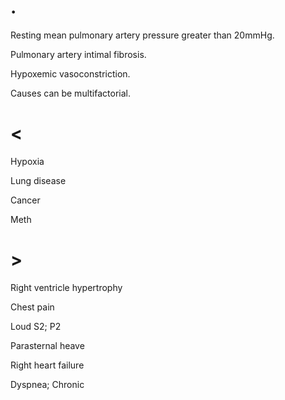 # .

Resting mean pulmonary artery pressure greater than 20mmHg.

Pulmonary artery intimal fibrosis.

Hypoxemic vasoconstriction.

Causes can be multifactorial.

# <

Hypoxia

Lung disease

Cancer

Meth

# >

Right ventricle hypertrophy

Chest pain

Loud S2; P2

Parasternal heave

Right heart failure

Dyspnea; Chronic
